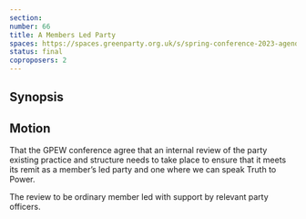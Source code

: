 ```yaml
---
section:
number: 66
title: A Members Led Party
spaces: https://spaces.greenparty.org.uk/s/spring-conference-2023-agenda-forum/?contentId=119677
status: final
coproposers: 2
---
```

## Synopsis


## Motion
That the GPEW conference agree that an internal review of the party existing practice and structure needs to take place to ensure that it meets its remit as a member’s led party and one where we can speak Truth to Power.

The review to be ordinary member led with support by relevant party officers.
